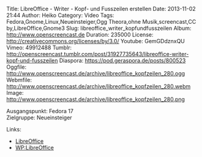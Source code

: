 Title: LibreOffice - Writer - Kopf- und Fusszeilen erstellen
Date: 2013-11-02 21:44
Author: Heiko
Category: Video
Tags: Fedora,Gnome,Linux,Neueinsteiger,Ogg Theora,ohne Musik,screencast,CC by,LibreOffice,Gnome3
Slug: libreoffice_writer_kopfundfusszeilen
Album: http://www.openscreencast.de
Duration: 235000
License: http://creativecommons.org/licenses/by/3.0/
Youtube: GemGDdznxQU
Vimeo: 49912488
Tumblr: http://openscreencast.tumblr.com/post/31927735643/libreoffice-writer-kopf-und-fusszeilen
Diaspora: https://pod.geraspora.de/posts/800523
Oggfile: http://www.openscreencast.de/archive/libreoffice_kopfzeilen_280.ogg
Webmfile: http://www.openscreencast.de/archive/libreoffice_kopfzeilen_280.webm
Image: http://www.openscreencast.de/archive/libreoffice_kopfzeilen_280.png

Ausgangspunkt: Fedora 17  
Zielgruppe: Neueinsteiger  

Links:

  * [LibreOffice](http://de.libreoffice.org/hilfe-kontakt/handbuecher/ "Link zu LibreOffice" )
  * [WP:LibreOffice](http://de.wikipedia.org/wiki/Libreoffice "LibreOffice" )

